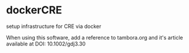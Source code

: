# dockerCRE
setup infrastructure for CRE via docker

When using this software, add a reference to tambora.org and it's article available at DOI: 10.1002/gdj3.30
